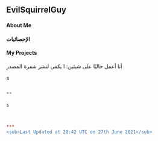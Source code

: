 ## EvilSquirrelGuy

#### About Me

#### الإحصائيات


#### My Projects
أنا أعمل حاليًا على شيئين:
ا يكفي لنشر شفرة المصدر

s
```diff

""

s



***
<sub>Last Updated at 20:42 UTC on 27th June 2021</sub>
